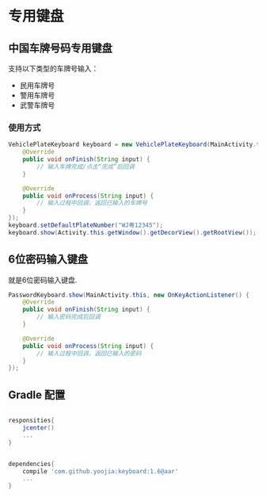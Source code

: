 # 专用键盘

## 中国车牌号码专用键盘

支持以下类型的车牌号输入：

- 民用车牌号
- 警用车牌号
- 武警车牌号

### 使用方式

```java
VehiclePlateKeyboard keyboard = new VehiclePlateKeyboard(MainActivity.this, new OnKeyActionListener() {
    @Override
    public void onFinish(String input) {
        // 输入车牌完成/点击“完成”后回调
    }

    @Override
    public void onProcess(String input) {
        // 输入过程中回调，返回已输入的车牌号
    }
});
keyboard.setDefaultPlateNumber("WJ粤12345");
keyboard.show(Activity.this.getWindow().getDecorView().getRootView());
```

## 6位密码输入键盘

就是6位密码输入键盘.

```java
PasswordKeyboard.show(MainActivity.this, new OnKeyActionListener() {
    @Override
    public void onFinish(String input) {
        // 输入密码完成后回调
    }

    @Override
    public void onProcess(String input) {
        // 输入过程中回调，返回已输入的密码
    }
});
```

## Gradle 配置

```gradle

responsities{
    jcenter()
    ...
}


dependencies{
    compile 'com.github.yoojia:keyboard:1.6@aar'
    ...
}

```